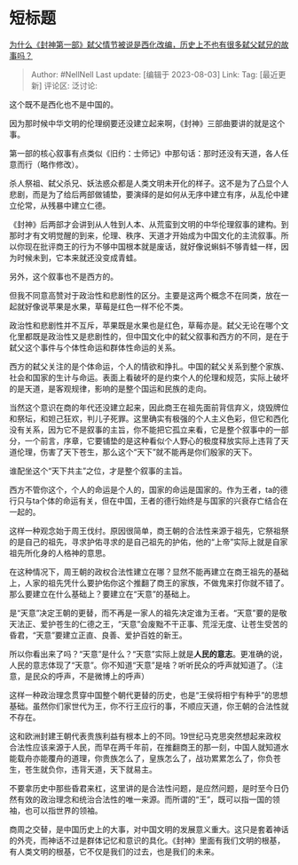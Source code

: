 # 短标题
[为什么《封神第一部》弑父情节被说是西化改编，历史上不也有很多弑父弑兄的故事吗？](https://www.zhihu.com/question/613770853/answer/3148141772)

> Author: #NellNell
> Last update: [编辑于 2023-08-03]
> Link:
> Tag: [最近更新]
> 评论区:
> 泛讨论:

这个既不是西化也不是中国的。

因为那时候中华文明的伦理纲要还没建立起来啊，《封神》三部曲要讲的就是这个事。

第一部的核心叙事有点类似《旧约：士师记》中那句话：那时还没有天道，各人任意而行（略作修改）。

杀人祭祖、弑父杀兄、妖法惑众都是人类文明未开化的样子。这不是为了凸显个人悲剧，而是为了给后两部做铺垫，要演绎的是如何从无序中建立有序，从乱伦中建立伦常，从残暴中建立仁德。

《封神》后两部才会讲到从人牲到人本、从荒蛮到文明的中华伦理叙事的建构。到那时才有文明觉醒的到来，伦理、秩序、天道才开始成为中国文化的主流叙事。所以你现在批评商王的行为不够中国根本就是废话，就好像说蝌蚪不够青蛙一样，因为时候未到，它本来就还没变成青蛙。

另外，这个叙事也不是西方的。

但我不同意高赞对于政治性和悲剧性的区分。主要是这两个概念不在同类，放在一起就好像说苹果是水果，草莓是红色一样不伦不类。

政治性和悲剧性并不互斥，苹果既是水果也是红色，草莓亦是。弑父无论在哪个文化里都既是政治性又是悲剧性的，但中国文化中的弑父叙事和西方的不同，是在于弑父这个事件与个体性命运和群体性命运的关系。

西方的弑父关注的是个体命运，个人的情欲和挣扎。中国的弑父关系到整个家族、社会和国家的生计与命运。表面上看破坏的是约束个人的伦理和规范，实际上破坏的是天道，是客观规律，影响的是整个国运和民族的走向。

当然这个意识在商的年代还没建立起来，因此商王在祖先面前背信弃义，烧毁牌位和祭坛，和妲己狂欢，判儿子死罪。这里确实有极强的个人主义色彩，但它和西化没有关系，因为它不是叙事的主旨，你不能把它孤立来看，它是整个叙事中的一部分，一个前言，序章，它要铺垫的是这种看似个人野心的极度释放实际上违背了天道伦理，伤害了天下苍生，那么这个“天下”就不能再是你们殷家的天下。

谁配坐这个“天下共主”之位，才是整个叙事的主旨。

西方不管你这个，个人的命运是个人的，国家的命运是国家的。作为王者，ta的德行只与ta个体的命运有关，但在中国，王者的德行始终是与国家的兴衰存亡结合在一起的。

这样一种观念始于周王伐纣。原因很简单，商王朝的合法性来源于祖先，它祭祖祭的是自己的祖先，寻求护佑寻求的是自己祖先的护佑，他的“上帝”实际上就是自家祖先所化身的人格神的意思。

在这种情况下，周王朝的政权合法性建立在哪？显然不能再建立在商王祖先的基础上，人家的祖先凭什么要护佑你这个推翻了商王的家族，不做鬼来打你就不错了。那么要建立在什么基础上？要建立在“天意”的基础上。

是“天意”决定王朝的更替，而不再是一家人的祖先决定谁为王者。“天意”要的是敬天法正、爱护苍生的仁德之王，“天意”会废黜不干正事、荒淫无度、让苍生受苦的昏君，“天意”要建立正直、良善、爱护百姓的新王。

所以你看出来了吗？“天意”是什么？“天意”实际上就是**人民的意志**。更准确的说，人民的意志体现了“天意”。你不知道“天意”是啥？听听民众的呼声就知道了。（注意，是民众的呼声，不是微博上的呼声）

这样一种政治理念贯穿中国整个朝代更替的历史，也是“王侯将相宁有种乎”的思想基础。虽然你们家世代为王，你不行王应行的事，不顺应天道，你王朝的合法性就不存在。

这和欧洲封建王朝代表贵族利益有根本上的不同。19世纪马克思突然想起来政权合法性应该来源于人民，而早在两千年前，在推翻商王的那一刻，中国人就知道水能载舟亦能覆舟的道理，你贵族怎么了，皇族怎么了，战功累累怎么了，你负苍生，苍生就负你，违背天道，天下就易主。

不要拿历史中那些昏君来杠，这里讲的是合法性问题，是应然问题，是时至今日仍然有效的政治理念和统治合法性的唯一来源。而所谓的“王”，既可以指一国的领袖，也可以指世界的领袖。

商周之交替，是中国历史上的大事，对中国文明的发展意义重大。这只是套着神话的外壳，而神话不过是群体记忆和意识的具化。《封神》里面有我们文明的根基，有人类文明的根基，它不仅是我们的过去，也是我们的未来。